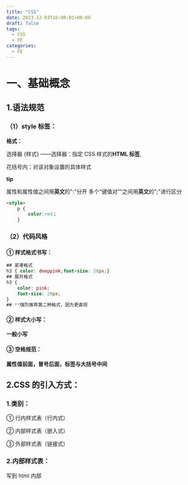 ```yaml
---
title: "CSS"
date: 2023-12-03T16:00:01+08:00
draft: false
tags:
  - CSS
  - FE
categories:
  - FE
---
```


# 一、基础概念

## 1.语法规范

### （1）**style 标签：**

**格式：**

选择器 {样式} ——选择器：指定 CSS 样式的**HTML 标签**,

花括号内：对该对象设置的具体样式

**tip**

属性和属性值之间用**英文**的":"分开
多个“键值对””之间用**英文**的";"进行区分

```html
<style>
    p {
        color:red；
    }
```

### （2）代码风格

#### ① 样式格式书写：

```css
## 紧凑格式
h3 { color: deeppink;font-size: 20px;}
## 展开格式
h3 {
    color: pink;
	font-size: 20px;
}
## **强烈推荐第二种格式，因为更直观
```

#### ② 样式大小写：

**一般小写**

#### ③ 空格规范：

**属性值前面，冒号后面，标签与大括号中间**

## 2.CSS 的引入方式：

### 1.**类别**：

① 行内样式表（行内式）

② 内部样式表（嵌入式）

③ 外部样式表（链接式）

### 2.**内部样式表**：

写到 html 内部<style>中

tip:

理论上<style>可以放在 HTML 文档的**任何地方**，但**一般**放到**<head>**里面

### 3.**行内样式表**：

在**元素标签内部**的 style 标签中设点 CSS 样式——适合修改**简单样式**

```css
<标签名 style="color: xx; font-size: xxpx;">青春不常在</标签名>
```

### 4.**外部样式表**：

样式单独写到**CSS 文件**中，引入到 HTML 页面中使用——样式比较多

步骤：

① 建立.css 文件，里面**不写 style 标签**

② 在 HTML 页面中，使用**<link>标签**引入这个文件

<link rel= "stylesheet" href="css文件路径">

| 样式表     | 优点                     | 缺点         | 使用情况     | 控制范围     |
| ---------- | ------------------------ | ------------ | ------------ | ------------ |
| 行内样式表 | 书写方便，权重高         | 结构样式混写 | 较少         | 控制一个界面 |
| 内部样式表 | 部分结构和样式相分离     | 没有彻底分离 | 较多         | 控制一个页面 |
| 外部样式表 | 完全实现结构和样式相分离 | 需要引入     | 最多（强推） | 控制多个页面 |

## 3.CSS 的元素显示模式

### ①**块元素**：

常见有<h1>~<h6>、<p>、<div>、<ul>、<ol>、<li>等，**div 标签**最典型？？》现在才 CZHZ 去 HQ 去问问· ` ·

特点：

- 自己**独占一行**
- 高，宽，外边距，内边距都**能调**
- 宽度默认为**父级宽度**100%
- 是一个容器及盒子，里面可以放**行内或块级**元素
- 文件类元素内不能使用块级元素，例如<p>不能放<div>

### ②**行内(内联)元素**：

常见有<a>、<strong>、<em>、<del>等

特点：

- 一行显示**多个**
- 高宽直接设置**无效**
- 默认宽度就是它**本身**内容的宽度
- 行内元素只能容纳**文本**或**其他行内元素**

**tip**

① 链接内不能再放链接

② 特殊情况链接 <a> 可以放块级元素，但是给<a> 转换一下块级模式最安全

### ③**行内块元素：**

<img /> 、 <input /> 、 <td>

特点：

- 和相邻行内元素（行内块）在一行，但是他们之间会有空白间隙。一行可以显示多个

- 默认宽度就是它本身内容的宽度

- 高度，行高、外（内）边距都可以控制

  | 元素模式       | 元素排列                     | 设置样式                   | 默认宽度         | 包含                             |
  | -------------- | ---------------------------- | -------------------------- | ---------------- | -------------------------------- |
  | **块级元素**   | 一行只能放**一个**块级元素   | **可以**设置宽度高度       | **容器的 100%**  | 容器级可以包含**任何**标签       |
  | **行内元素**   | 一行可以放**多个**行内元素   | **不**可以直接设置高度宽度 | 他**本身**的宽度 | 容纳**文本**或则**其他行内标签** |
  | **行内块元素** | 一行可以放**多个**行内块元素 | **可以**设置宽度高度       | 他**本身**的宽度 |                                  |

### ④ 元素显示模式转换：

```css
display: block;
/* 行内元素转换为块元素 */
display: inline;
/* 块元素转换为行内元素 */
display: inline-block;
```

## 4.CSS 的三大特性

### ① 层叠性：

给相同样式时候，此时一个样式就会**覆盖（层叠）**另一个冲突的样式

主要解决**样式冲突**问题

**原则：**

- 样式冲突，遵循的原则就是**就近原则**，哪个样式离结构近，就执行哪个
- 样式不冲突，不会层叠

### ② 继承性：

​ **子标签**继承**父标签**某些样式（**text-，font-，line-，color**属性可以继承)

​ **行高的继承性：**

```css
body {
  font: 12px/1.5 Microsoft YaHei;
}
/* 行高可以跟单位也可以不跟单位
   如果子元素没有设置行高，则会继承父元素的行高1.5
   此时子元素的行高是：当前子元素的文字大小的1.5倍
   body行高1.5这样写法最大优势是其中子元素可以根据自己文字大小调整行高*/
```

### ③ 优先级：

同个元素多个选择器，则执行**层叠性**

选择性不用，则根据**选择器权重**执行

| 选择器               | 选择器权重 |
| -------------------- | ---------- |
| 继承 或者 \*         | 0，0，0，0 |
| 标签选择器           | 0，0，0，1 |
| 类选择器，伪类选择器 | 0，0，1，0 |
| ID 选择器            | 0，1，0，0 |
| 行内样式 style""     | 1，0，0，0 |
| !important 重要的    | ∞ 无穷大   |

```css
div {
  color: pink !important;
}
```

tip

① 继承权重为 0，注意看子类标签是否有选择器

② 等级判断**从左往右**

③**继承<标签<类=伪类<ID<行内样式<!important**

④ 权重叠加：**div ul li → 0，0，0，3**

​ **.nav ul li → 0，0，1，2**

​ **a:hover → 0，0，1，1**

​ **.nav a → 0，0，1，1**

⑤ 只有涉及**复合选择器**时候在计算权重，基础选择器只考虑继承为 0

## **5.元素的显示与隐藏**

**用处：**类似网站广告，当我们点击关闭就不见了，但是我们重新刷新页面，会重新出现

本质：**让一个元素在页面内隐藏或者显示出来**

### 1.display 属性

用于设置一个元素应如何显示

display：none；隐藏对象

display：block；除了转换为块级元素之外，同时还有显示元素的意思

**display 隐藏元素后，不在占有原来的位置**

### 2.visibility

用于指定一个元素应可见还是隐藏

| 语法                | 用法     |
| ------------------- | -------- |
| visibility：visible | 元素可视 |
| visibility：hidden  | 元素隐藏 |

**visibility 隐藏元素后，继续占有原来的位置**

如果隐藏元素想要原来的位置，用 visibility：hidden

如果隐藏元素不要原来的位置，用 display：none（用处更多，重点）

### 3.overflow

| 语法             | 用法                         |
| ---------------- | ---------------------------- |
| overflow:visible | 不剪切内容也不添加滚动条     |
| overflow:auto    | 在需要时剪切内容并添加滚动条 |
| overflow:hidden  | 不显示超过对象尺寸的内容     |
| overflow:scroll  | 总是显示滚动条               |

若有定位的盒子，请慎用 overflow：hidden 因为它会隐藏多余部分

# 二、样式

## 1.**背景样式**

### **① 背景颜色**：

**background-color: xxx;** ——默认：transparent

### **② 背景图片**：

**bakground-image: url();**

​ **优点**：适用于 logo，装饰性小图片，超大图片，便于控制位置

### **③ 背景平铺**：

**background-repeat:**

**no-repeat**——默认情况下平铺

**repeat-x(y)**——沿 xy 轴平铺

### **④ 背景图片的位置**：

**background-position: x y;**

**tip:** 可以使用**方位（上下左右）**名词或**精确单位（xxpx）**——**可混合**

方位单位：第二个参数**省略**的情况下，第二个为水平居中显示

精确单位省略时：未省略的为 x 轴，省略的为 y 轴水平居中

### **⑤ 背景图像固定（背景附着）** ：

background-attachment: **scroll/fixed**

### **⑥ 背景复合写法：**

**background：一般顺序是：颜色 图片地址 平铺 图像滚动 图片位置**

### **⑦ 背景色半透明：**

**background : rgba(x,x,x,x);**

**tip:**最后一个为 alpha 透明度（0-1）

例如 rgba(0, 0, 0, ,0.3 ),最后一个 0.3 的 0 可以省略写为（0，0，0，.3）

| 属性                  | 作用           | 值                                         |
| --------------------- | -------------- | ------------------------------------------ |
| background-color      | 背景颜色       | 预定义颜色值/十六进制/RGB 代码             |
| background-image      | 背景图片       | url(图片路径)                              |
| background-repeat     | 是否平铺       | repeat/no-repeat/repeat-x/repeat-y         |
| background-position   | 背景位置       | length/position 分别是 x 和 y 坐标         |
| background-attachment | 背景附着       | scroll(背景滚动)/fixed(背景固定)           |
| 背景简写              | 书写更简单     | 背景颜色 图片地址 平铺 滚动 位置           |
| 背景色半透明          | 背景颜色半透明 | background:rgba(0,0,0,.3);后面必须是四个值 |

## 2.字体属性

### ①**字体系列**：

标签名 {font-family: xx;}

**tip**

- 各种字体之间必须使用**英文状态**下的逗号隔开

- 一般情况下，如果有**空格隔开的多个单词**组成的字体加**引号**.

- 尽量使用**系统默认自带字体**,保证在任何用户的浏览器中都能正确显示;

- 最常见的几个字体 : body {font-family: '**Microsoft YaHei,tahoma,arial, "Hiragino Sans GB'**;}

### ②**字体大小**：

标签名 {font-size: xxpx;}

tip

①**px**（像素）为常用单位

② 尽量给**明确值**，默认字号大小不一定一样

③ 可以给**body**指定页面文字大小

④**标题标签**比较特殊，需**单独指定**文字大小

### ③ 字体粗细：

**font-weight :**

**normal** （400）| **bold** （700）| **bolder** | **lighter** | _number_

用**类选择器**来变粗细（也可以 strong）

### ④**文字样式**：

斜体：italic/normal——此属性多用于斜体恢复正常

### ⑤**字体的符合属性**:

body {font: font-style、font-weight、font-size/line-height、font- family}

tip:

顺序不能换，**样式、粗细、大小/行高、字体**（大小和字体必须有）

**行高可以跟单位也可以不跟单位**

| 属性        | 表示     | 注意点                                                               |
| ----------- | -------- | -------------------------------------------------------------------- |
| font-size   | 字号     | 我们通常用的单位是 px 像素，-定要跟上单位                            |
| font-family | 字体     | 实际工作中按照团队约定来写字体                                       |
| font-weight | 字体粗细 | 记住加粗是 700 或者 bold 不加粗是 normal 或者 400 记住数字不要跟单位 |
| font-style  | 字体样式 | 记住倾斜是 italic 不倾斜 是 normal 工作中我们最常用 normal           |
| font        | 字体连写 | 1.字体连写是有顺序的不能随意换位置<br />2.其中字号和字体必须同时出现 |

### ⑥**文本颜色**：

标签名{color：属性值}

| 表示                     | 属性值                         |
| ------------------------ | ------------------------------ |
| 预定义的颜色值           | red,green,blue,pink            |
| 十六进制（开发最常用的） | #FF0000,#FF6600,#29D794        |
| RGB 代码                 | rgb(255,0,0)或 rgb(100%,0%,0%) |

### ⑦**对齐文本**：

left，right，center ——标签名{text-aligh：center}

### ⑧**装饰文本**：

标签名 {text-decoration: underline;}

| 属性值       | 描述                                            |
| ------------ | ----------------------------------------------- |
| none         | 默认。没有装饰线（最常用）——取消 a 链接的下划线 |
| underline    | 下划线。链接 a 自带下划线（常用）               |
| overline     | 上划线。（几乎不用）                            |
| line-through | 删除线。（不常用）                              |

### ⑨**文本缩进**：标签名 {text-indent: xxpx/xxem}

tip

单位区别—**em**为相对单位（1em 等于一个文字大小)

### ⑩**行间距**：

标签名 {line-height:xxpx}

tip

**行高=文本高度+上间距+下间距**，

**测量方法**：第一行下沿到第二行最下沿

| 属性            | 表示     | 注意点                                                  |
| --------------- | -------- | ------------------------------------------------------- |
| color           | 文本颜色 | 我们通常用 十六进制 比如而且是简写形式#fff              |
| text-aligh      | 文本对齐 | 可以设定文字水平的对齐方式                              |
| text-indent     | 文本缩进 | 通常我们用于段落首行缩进 2 个字的距离 text-indent: 2em; |
| text-decoration | 文本修饰 | 记住 添加下划线 underline 取消下划线 none               |
| line-height     | 行高     | 控制行与行之间的距离                                    |

## 3.CSS 用户界面样式

### **1.鼠标样式 cursor**

```css
标签名 {
  cursor: xxxx;
}
```

| 属性值      | 描述      |
| ----------- | --------- |
| default     | 小白 默认 |
| pointer     | 小手      |
| move        | 移动      |
| text        | 文本      |
| not-allowed | 禁止      |

### **2.轮廓线 outline**

给表单添加 outline：0 或者 outline：none；样式之后，就可以去掉默认的蓝色边框了

### **3.防止拖拽文本域 resize**

```css
textarea {
  resize: none;
}
```

### **4..vertical-align 属性**

图片、表单（行内块元素）和文字垂直对齐

| 值       | 描述                                 |
| -------- | ------------------------------------ |
| baseline | 默认。元素放在父元素的基线上。       |
| top      | 把元素的顶端于行中最高元素的顶端对齐 |
| middle   | 把此元素放置在父元素中部             |
| bottom   | 把元素的顶端与行中最低元素的顶端对齐 |

bug：图片底侧会有一个空白缝隙，原因是行内块元素会和文字的基线对齐

主要解决方法有两种

1.给图片添加**vertical-align：middle | top | bottom**等

2.把图片转换为块级元素 **display：block**

### 5.溢出的文字省略号显示

1.单行文本溢出显示省略号

```css
/* 1.先强制一行内显示文本 */
white-space:nowrap;(默认自动换行nox`rmal)(仅限汉字，数字不换行)
/* 2.超出的部分隐藏 */
overflow:hidden
/* 3.文字用省略号替代超出的部分 */
text-overflow:ellipsis
```

2.多行文本溢出显示省略号

多行文本溢出显示省略号,有较大兼容性问题,适合于 webKit 浏览器或移动端(移动端大部分是 webkit 内核)

```css
overflow: hidden;
text-overflow: ellipsis;
/* 弹性伸缩盒子模型显示 */
display: -webkit-boX;
/* 限制在一个块元素显示的文本的行数 */
-webkit-line-clamp: 2;
/* 设置或检索伸缩盒对象的子元素的排列方式 */
-webkit-box-orient: vertical;
```

# 三、选择器

## 1.基础选择器

**包含：标签选择器、类选择器、id 选择器、通配符选择器**

### 1.**标签选择器**：

```css
标签名 {样式}
```

### 2.**类选择器**：

```css
.类名 {属性1：属性值1;……}
/* 类名自定义不可为标签名最好英文字母，需要class属性调用class类 */
```

**口诀**：**样式点定义，结构类(class)调用，一个或多个**，开发最常用

```css
<div class="类名1 类名2">xx</div>
```

### 3.**id 选择器**：

```css
#类名 {属性1：属性值1;……}
```

**tip**

id 选择器**口诀**:样式#定义， 结构 id 调用，只能调用一次，别人切勿使用

### 4.**通配符选择器**：

```css
* {属性1：属性值1;……}
/* 表示选取所有标签 */
```

| 基础选择器   | 作用                           | 特点                                  | 使用情况       | 用法               |
| ------------ | ------------------------------ | ------------------------------------- | -------------- | ------------------ |
| 标签选择器   | 可以选出所有相同的标签，比如 p | 不能差异化选择                        | 较多           | p {color :red;}    |
| 类选择器     | 可以选出 1 个或者多个标签      | 可以根据需求选择                      | 非常多         | .nav {color: red;} |
| id 选择器    | 一次只能选择 1 个标签          | ID 属性只能在每个 HTML 文档中出现一次 | 一般与 js 搭配 | #nav {color: red'} |
| 通配符选择器 | 选择所有的标签                 | 选择的太多，但部分不需要              | 特殊情况使用   | \*{color: red;}    |

## 2.复合选择器

### ①**后代选择器**:

适用于选择父元素的子元素

```css
外层标签 内层标签 {样式声明}
```

若标签名相同可以用**类名**区别，再用**后代选择器**

```css
ol li {
	color: pink;
}
# 选择ol的li，但不会改变li里面的后代
ol li a {
	color: red;
}
# li的后代a，
```

```css
/* 去掉li前面小圆点的方法 */
li {
  list-style: none;
}
```

### ②**子选择器**：

选择元素 1 的直接子元素（亲儿子）

元素 1>元素 2 { 样式声明 }

```css
.hot > a {
  color: red;
}
```

### ③**并集选择器**：

选择多组标签，定义相同标签

标签名，标签名 { 样式声明 }

```css
div,
p {
  color: pink;
}
```

### ④ 伪类选择器：

给某些选择器添加特殊的效果

最大特点：**有 “:”**

**链接伪类选择器**

```css
a:link  /* 选择所有未被访问的链接 */
a:visited /* 选择所有已被访问的链接 */
a:hover /* 选择鼠标指标位于其上的链接 */
a:active /* 选择活动链接(鼠标按下未弹起的链接)
```

```css
/* 先给链接样式（链接不随body的更改而更改） */
a {
  color: gray;
}
/*链接伪类选择器，鼠标经过*/
a:hover {
  color: red;
}
```

**tip**

按**LVHA**顺序输入，否则无效

​ :focus 伪类选择器——焦点就是光标

```css
input:focus {
    background-color;yellow;
}
```

| 选择器         | 作用                   | 特征             | 使用情况 | 隔开符号及用法                        |
| -------------- | ---------------------- | ---------------- | -------- | ------------------------------------- |
| 后代选择器     | 用于选取后代元素       | 可以子孙后代     | 较多     | 符号是空格，.nav p                    |
| 子代选择器     | 选取最近一级元素       | 只选亲儿子       | 较少     | 符号是大于，.nav>p                    |
| 并集选择器     | 选择某些样式一样的元素 | 可以用于集体声明 | 较多     | 符号是逗号，.nav,.header              |
| 链接伪类选择器 | 选择不同状态的链接     | 跟链接相关       | 较多     | 重点记住 a{}和 a:hover 实际开发的写法 |
| :focus 选择器  | 选择获得光标的表单     | 跟表单相关       | 较少     | input:focus 记住这个写法              |

## 3.新增选择器

### 1.属性选择器

属性选择器可以根据元素特定属性的来选择元素。 这样就可以不用借助于类或者 id 选择器。

**注意：类选择器、属性选择器、伪类选择器，权重为 10。**

```css
/* 存在 title 属性的 <a> 元素 */
a[title] {
  color: purple;
}

/* 存在 href 属性并且属性值匹配"https://example.org"的 <a> 元素 */
a[href="https://example.org"]
{
  color: green;
}

/* 存在 href 属性并且属性值包含"example"的 <a> 元素 */
a[href*="example"] {
  font-size: 2em;
}

/* 存在 href 属性并且属性值结尾是".org"的 <a> 元素 */
a[href$=".org"] {
  font-style: italic;
}

/* 存在 class 属性并且属性值包含单词"logo"的<a>元素 */
a[class~="logo"] {
  padding: 2px;
}
```

### 2.结构伪类选择器

结构伪类选择器主要根据文档结构来选择器元素， 常用于根据父级选择器里面的子元素

nth-child（n） 选择某个父元素的一个或多个特定的子元素（重点）

```css
标签名标签名: nth-child(n);
```

- n 可以是数字，关键字和公式
- n 如果是数字，就是选择第 n 个子元素， 里面数字从 1 开始…
- n 可以是关键字：even 偶数，odd 奇数
- n 可以是公式：常见的公式如下 ( 如果 n 是公式，则从 0 开始计算，但是第 0 个元素或者超出了元素的个数会被忽略 )

区别：

1. nth-child 对父元素里面所有孩子排序选择（序号是固定的） 先找到第 n 个孩子，然后看看是否和 E 匹配

2. nth-of-type 对父元素中指定的子元素排序后再找第几个

### 3.伪元素选择器（重点）

伪元素选择器可以帮助我们利用 CSS 创建新标签元素，而不需要 HTML 标签，从而简化 HTML 结构。

```css
element::before /* 在元素内部的前面插入内容 */
element::after /* 在元素内部的后面插入内容 */
```

注意

- before 和 after 创建一个元素，但是属于行内元素，该元素在文档树中是找不到的，所以我们称为伪元素

- before 在父元素内容的前面创建元素，after 在父元素内容的后面插入元素

- 伪元素选择器和标签选择器一样，权重为 1

  ```css
  p::before {
    position: absolute;
    right: 20px;
    top: 10px;
    content: "\e91e";
    font-size: 20px;
  }
  /* 当我们鼠标经过了 土豆这个盒子，就让里面before遮罩层显示出来 */
  .tudou:hover::before {
    /* 而是显示元素 */
    display: block;
  }
  ```

# 四、网页布局

## 1.盒子模型

### **① 边框：**

```css
border: border-width || border-style || border-color;
```

| 属性         | 作用                |
| ------------ | ------------------- |
| border-width | 边框粗细，单位是 px |
| border-style | 边框款式            |
| border-color | 边框颜色            |

简写：**border: 1px solid red;**

注：边框会影响盒子**实际大小** 解决办法 ①**不量**边框，②**减去**边框宽度

### **② 内边距**：

**padding**用于设置盒子的内边距，即边框与内容的距离

| 属性           | 作用     |
| -------------- | -------- |
| padding-left   | 左内边距 |
| padding-right  | 右内边距 |
| padding-top    | 上内边距 |
| padding-bottom | 下内边距 |

| 值的个数                   | 表达意思                                                |
| -------------------------- | ------------------------------------------------------- |
| padding:5px                | 1 个值，上下左右为 5px                                  |
| padding:5px 10px           | 2 个值，上下 5px，左右 10px                             |
| padding:5px 10px 20px      | 3 个值，上 5px，左右 10px，下 20px                      |
| padding:5px 10px 20px 30px | 4 个值，上 5px，右 10px，下 20px，左 30px（顺时针记忆） |

tip：**内边距会影响盒子大小，同边框处理方法**

​ 盒子内**文字不一样多**，给 padding 值，让其相等

​ 如果盒子本身没有指定 width/height 属性，则此时 padding**不会撑开**盒子大小

### **③ 外边距**：

**margin**设置元素与其他元素之间的距离

| 属性          | 作用     |
| ------------- | -------- |
| margin-left   | 左外边距 |
| margin-right  | 右外边距 |
| margin-top    | 上外边距 |
| margin-bottom | 下外边距 |

简写同 padding

外边距可以使块级盒子水平居中

步骤 ① 盒子必须**指定宽度**

​ ② 盒子的左右外边距，设为**auto**——margin: 0 auto

行内元素或者行内块元素水平居中：给其父元素添加 text-aligh: center

### ④ 外边距合并：

① 相邻块级元素垂直外边距合并问题：上下元素 margin，不是之和而是取较大值

解决方法：尽量只给一个盒子添加 margin 值

② 嵌套块元素垂直外边距的塌陷问题：

​ 嵌套块元素，父元素，子元素都有上外边框，此时父元素会塌陷较大的外边距值

​ 解决方法：① 可以为父元素定义上边框

​ ② 可以为父元素定义为内边距

​ ③ 可以为父元素添加 overflown;hidden

### ⑤ 清除内外边距

```css
/* 是css的第一行代码 */
* {
  padding: 0;
  margin: 0;
}
```

### ⑥ 圆角边框

```css
border-radius：length
/* length的参数值可以为数值或百分比的形式
   正方形：做圆，把数值改为边长的一半，或直接写成50%
   圆角矩形：设置为高度的一般即可
   简写属性：左上、右上、右下、左下（顺时针）
   可以分开写：例如：border-top-left-radius 左上 */
```

### ⑦ 盒子阴影

```css
box-shadow: h-shadow v-shadow blur spread color inset;
```

| 值       | 描述                                   |
| -------- | -------------------------------------- |
| h-shadow | 必需。水平阴影的位置。允许负值         |
| v-shadow | 必需。垂直阴影的位置。允许负值         |
| blur     | 可选。模糊距离——虚实                   |
| spread   | 可选。阴影的尺寸——大小                 |
| color    | 可选。阴影的颜色。请参阅 CSS 颜色值    |
| inset    | 可选。将外部阴影（outset）改为内部阴影 |

**tip**

**默认是 outset，但不可以写这个单词，否则阴影无效**

**盒子阴影不占用空间，不影响其他盒子排列**

```css
/* 原先盒子没有影子，当我们鼠标经过盒子就添加阴影效果 */
div:hover {
  box-shadow: h-shadow v-shadow blur spread;
}
```

### **⑧ 文字阴影**

| h-shadow | v-shadow | blur | color |
| -------- | -------- | ---- | ----- |

### ⑨ 总结

**Q1.布局为啥用不同盒子，我只想用 div？**

**A1:**标签都是有语义的，合理的地方用合理的标签。比如产品标题就用 **h** ，大量文字段就用 **p**

**Q2:类名为什么这么多？**

**A2:**给盒子起名字，可以更好的找到这个盒子，选取盒子方便，总有更简单的方法实现

**Q3:到底用 margin 还是 padding？**

**A3:**大部分情况两个可以混用，两者各有优缺点，但根据实际情况，总有最简单的方法

例如：padding，避免撑大，改用 margin

**Q4:**自己做没有思路？

**A4:**先观察布局，先模仿再写出自己的风格

## 2.标准流：

标签按照规定好默认方式排列

- 块级元素会独占一行，从上向下排序排列
- 行内元素会按照顺序，从左到右排序排列，碰到父元素边缘则自动换行

## 3.浮动:

**float 属性**用于创建浮动框，将其移动到一边，知道左边缘或右边缘触及包含块或另一个浮动框的边缘

**最典型应用**：把多个块级元素一行内排列显示

**网页布局第一准则**：多个块级元素纵向排列找标准流，多个块级元素横向排列找浮动

```css
选择器 {
  float: 属性值;
}
```

| 属性值 | 描述                   |
| ------ | ---------------------- |
| none   | 元素不浮动(**默认值**) |
| left   | 元素向**左**浮动       |
| right  | 元素向**右**浮动       |

### ③ 浮动特性

**脱标**：1.脱离标准普通流的控制（浮）移动到指定位置（动）

​ 2.浮动盒子**不再保留原先的位置**

**一行显示：**1.如果多个盒子都设置了浮动，则他们会按照属性值 **一行内显示并且顶端对齐排列**

​ 2.浮动元素是**互相贴靠**在一起的(不会有缝隙)，如果父 级宽度装不下这些浮动的盒子，多出的盒子会**另起一 行**显示

**行内块：**1.如果行内元素有了浮动，则不需要转换块级/行内块元 素就可以直接给高度和宽度了

​ 2.如果块级盒子没有设置宽度，默认宽度和父级一样 宽，但是添加浮动后，它的大小根据内容而定

### ④ 浮动布局注意点

**1、浮动和标准流的父盒子搭配**

**先用标准流的父元素排列上下位置，之后内部子元素采取浮动排列左右位置**

**2、一个元素浮动了，理论上其他的兄弟元素也要浮动**

​ 一个盒子里面有多个子盒子，如果其中一个盒子浮动了，其他兄弟也应该浮动，以防止引起问题

**浮动的盒子只会影响浮动盒子后面的标准流，不会影响前面的标准流**

### ⑤ 清除浮动

**目的**：父盒子没有高度，由于浮动元素不再占用原文档流的位置，所以它对后面的元素排版产生影响

**本质**：清除浮动元素脱标造成的影响

**语法**：

```css
选择器 {
  clear: left/right/both;
}
```

**策略**：闭合浮动，只让浮动在父盒子内部影响，不影响父盒子外面的其他盒子

**方法**：1.额外标签法：也叫隔墙法

```css
<div class="clear"></div>
或者其他标签例如（<br/ >）
## 新增的元素必须是块级元素
```

​ 2.父级添加 overflow 属性

```css
.box {
  overflow: hidden;
}
```

​ 3.父级添加 after 伪元素

优点 :没有增加标签，结构更简单

缺点:照顾低版本浏览器

代表网页:百度、淘宝网、网易等

```css
.clearfix::after {
  content: "";
  display: block;
  height: 0;
  clear: both;
  visibility: hidden;
}
.clearfix {
  zoom: 1;
}
```

​ 4.父级添加双伪元素

```css
.clearfix::before,
.clearfix::after {
  content: "";
  display: block;
  height: 0;
}

.clearfix::after {
  clear: both;
}

.clearfix {
  zoom: 1;
}
```

总结：

① 父级没高度

② 子盒子浮动了

③ 影响下面布局了，我们就应该清除浮动了

| 清除浮动的方式        | 优点               | 缺点                               |
| --------------------- | ------------------ | ---------------------------------- |
| 额外标签法（隔墙法）  | 通俗易懂，书写方便 | 添加许多无意义标签，结构化较差     |
| 父级 overflow:hidden; | 书写简单           | 溢出隐藏                           |
| 父级 after 伪元素     | 结构语义化正确     | 由于 IE6-7 不支持:after,兼容性问题 |
| 父级双伪元素          | 结构语义化正确     | 由于 IE6-7 不支持:after,兼容性问题 |

## 4.定位

#### 1.作用：

##### 让盒子自由的在某个盒子内移动位置或者固定屏幕中某个位置，并且可以压住其他盒子

① 某个元素可以自由的在一个盒子内移动位置，并且压住其他盒子

② 当我们滚动窗口的时候，盒子是固定屏幕某个位置的

#### 2.定位组成

##### **定位**：

将盒子**定**在某个位置，所以**定位也是在摆放盒子**，**按照定位的方式移动盒子**

**定位=定位模式+边偏移**

##### **定位模式**

用于指定一个元素在文档中的定位方式。**边偏移**则决定了该元素的最终位置

定位模式决定元素的定位方式，它通过 CSS 的 position 属性来设置，可分为四个

| 值       | 语义         |
| -------- | ------------ |
| static   | **静态**定位 |
| relative | **相对**定位 |
| absolute | **绝对**定位 |
| fixed    | **固定**定位 |

###### **① 静态定位**

约等于标准流，无边偏移

###### **② 相对定位**

1.它是相对于自己原来的位置来移动的

（**移动位置的时候参照点是自己原来的位置**）

2.**原来**在标准流的**位置**继续占有，后面盒子仍然以标准流的方式对待它**（不脱标，继续保留原来位置）**

典型应用：给绝对值当父元素

###### **③ 绝对定位**

1.**绝对定位**是元素移动位置时候，是相对于它**祖先元素**来说的（拼爹型）

2.如果**没有祖先元素**或**祖先元素没有定位**（相对、绝对、固定定位），则以浏览器为准定位

3.绝对定位**不占有原有位置**（**脱标**）

###### ④ 子绝父相

口诀：**子级是绝对定位的话，父级要用相对定位**

① 子级绝对定位，不会占有位置，可以放到父盒子里面的任何一个地方，不会影响其他的兄弟盒子

② 父盒子需要加定位限制子盒子在父盒子内显示

③ 父盒子布局时，需要占有位置，因此父亲只能是相对定位

总结：**因为父级需要占有位置，因此时相对定位，子盒子不需要占有位置，则是绝对定位**

###### ⑤ 固定定位

**固定定位**是元素**固定于浏览器可视区的位置**。主要使用位置：可以在浏览器页面滚动时元素的位置保持不动

语法：

```css
选择器 {
  position: fixed;
}
```

**特点：**

1.以**浏览器的可视窗口**为参照点移动元素。

**·**跟父元素无关

**·**不随滚动条滚动

2.固定定位**不占有原先位置**

注：固定定位也是**脱标**的，其实固定定位也可以看作是一种特殊的绝对定位

###### ⑥ 粘性定位

粘性定位可以被认为是相对定位和固定定位的混合

语法：

```css
选择器 {
  position: sticky;
  top: 10px;
}
```

特点：

1.以浏览器的可视窗口为参照点移动元素（固定定位特点）

2.粘性定位**占有原先位置**（相对定位特点）

3.必须添加 top、left、right、bottom 其中一个才有效

跟页面滚动搭配使用。兼容性较差，IE 不支持

###### **小技巧：**

**贴近版心对齐：**

1.让固定定位的盒子 left：50%。走到浏览器可视区（也可以看作版心）

2.让固定定位的盒子 margin-left：版心宽度的一半距离。多走版心宽度一半的距离

就可以让固定定位的盒子贴着版心右侧对齐了。

**绝对定位的盒子居中**

加了绝对定位的盒子不能通过 margin：0 auto；水平居中，但可以通过计算实现水平和垂直居中

left：50%（父容器的一半）+ margin-left：-100px（向左走半个定位盒子的宽度）

**先左后右，先上后下**

如果一个 盒子既有 left 属性也有 right 属性，

则默认会执行 left 属性同理 top bottom 会执行 top

**定位特殊特性**

绝对定位和固定定位也和浮动类似

​ 1.行内元素添加绝对或者固定定位，可以直接设置高度和宽度

​ 2.块级元素添加绝对或者固定定位，不过不给宽度或高度，默认大小是内容大小

**绝对定位（固定定位）会完全压住盒子**

浮动元素不同，只会压住它下面标准流的盒子，但是不会压住下面标准流盒子里面的文字（图片）

绝对定位（固定定位）会完全压住标准流盒子所有内容

浮动之所以不会压住文字,因为浮动产生的目的最初是为了做文字环绕效果的。文字会围绕浮动元素

**定位的叠放次序 z-index**

```css
选择器 {
  z-index: 1;
}
```

- 数值可以是正整数、负整数、0，默认是 auto，数值越大，盒子越靠上
- 如果属性值相同，按照书写顺序，后来居上
- 数字后面不能加单位
- 只有定位的盒子才有 z-index 属性

##### **边偏移**

定位的盒子移动到最终位置。有 top、bottom、left、right

| 边偏移属性 | 实例        | 描述                                                   |
| ---------- | ----------- | ------------------------------------------------------ |
| **top**    | top:80px    | **顶部偏移量**，定义元素相对于其父元素**上边线的距离** |
| **bottom** | bottom:80px | **底部偏移量**，定义元素相对于其父元素**下边线的距离** |
| **left**   | left:80px   | **左部偏移量**，定义元素相对于其父元素**上边线的距离** |
| **right**  | right:80px  | **右部偏移量**，定义元素相对于其父元素**上边线的距离** |

##### **总结**

| 定位模式              | 是否脱标             | 移动位置               | 是否常用   |
| --------------------- | -------------------- | ---------------------- | ---------- |
| static 静态定位       | 否（占有位置）       | 不能使用边偏移         | 很少       |
| **relative 相对定位** | **否（占有位置）**   | **相对于自身位置移动** | **常用**   |
| **absolute**          | **是（不占有位置）** | **带有定位的父级**     | **常用**   |
| **fixed**             | **是（不占有位置）** | **浏览器可视区**       | **常用**   |
| sticky                | 否（占有位置）       | 浏览器可视区           | 当前阶段少 |

**1.标准流：**可以让盒子上下排列或者左右排列，**垂直的块级盒子显示就用标准流布局**

**2.浮动：**可以让多个块级元素一行显示或者左右对齐盒子，**多个块级盒子水平显示就用浮动布局**

**3.定位：**定位最大的特点就是有层叠的概念，就是可以让多个盒子前后叠压显示，**如果元素自由在某个盒子内移动就用定位布局**

**两个大特点**

​ **1.是否占有位置（脱标） **

​ **2.以谁为基准点移动位置**

## 5.flex 布局

```css
display: flex;
```

### 1.flex 布局父项常见属性

flex-direction :设置主轴的方向
justify-content :设置主轴上的子元素排列方式
flex-wrap :设置子元素是否换行
align-content :设置侧轴上的子元素的排列方式(多行)
align-items :设置侧轴上的子元素排列方式(单行)
flex-flow :复合属性,相当于同时设置了 flex-direction 和 flex-wrap

#### ① **flex-direction :设置主轴的方向**

主轴与侧轴：行与列，x 轴与 y 轴

- 默认主轴方向就是 x 轴方向，水平向右
- 默认侧轴方向就是 y 轴方向，水平向下

| 属性值         | 说明           |
| -------------- | -------------- |
| **row**        | 默认值从左到右 |
| row-reverse    | 从右到左       |
| **column**     | 从上到下       |
| column-reverse | 从下到上       |

#### ②justify-content 设置主轴上的子元素排列方式

注意：使用前要确定好主轴

| 属性值            | 说明                                              |
| ----------------- | ------------------------------------------------- |
| **flex-start**    | **默认值 从头部开始 如果主轴是 x 轴，则从左到右** |
| flex-end          | 从尾部开始排列                                    |
| **center**        | **居中对齐（如果主轴是 x 轴则水平居中）**         |
| **space-around**  | **平分剩余空间**                                  |
| **space-between** | **先两边贴边 在平分剩余空间（重要）**             |

#### ③flex-wrap 设置子元素是否换行

默认情况下，项目都排在一条线上，默认不换行

| 属性值   | 说明           |
| -------- | -------------- |
| nowrap   | 默认值，不换行 |
| **wrap** | **换行**       |

#### ④align-items 设置侧轴上的子元素排列方式（单行）

| 属性值         | 说明                         |
| -------------- | ---------------------------- |
| **flex-start** | **从上到下**                 |
| flex-end       | 从下到上                     |
| **center**     | **挤在一起居中（垂直居中）** |
| **stretch**    | **拉伸（默认值）**           |

#### ⑤align-content 设置侧轴上的子元素排列方式（多行）

| 属性值            | 说明                                    |
| ----------------- | --------------------------------------- |
| **flex-start**    | **从上到下**                            |
| flex-end          | 从下到上                                |
| **center**        | **在侧轴中间显示**                      |
| **space-around**  | **子项在侧轴平分剩余空间**              |
| **space-between** | **子项在侧轴先两边贴边 在平分剩余空间** |
| **stretch**       | **设置子项元素高度平分父元素高度**      |

#### **总结：align-conten 和 align-items 区别**

- align-items 适用于单行情况下，只有上对齐、下对齐、居中和拉伸
- align-content 适应于**换行**（多行）的情况下（单行情况下无效）可以设置上对齐、下对齐、居中、拉伸以及平均分配剩余空间等属性值
- 总结就是：单行找 align-items 多行找 align-content

flex-flow

flex-flow 属性是 flex-direction 和 flex-wrap 属性的复合属性

```css
flex-flow: row wrap;
/* flex-direction:设置主轴方向
   justify-content:设置主轴上的子元素排列方式
   flex-wrap:设置子元素是否换行
   align-content:设置侧轴上的子元素的排列方式(多行)
   align-items:设置侧轴上的子元素的排列方式(单行)
   flex-flow:复合属性,相当于同时设置了flex-direction和flex-wrap
*/
```

### 2.flex 布局子项常见属性

#### **1.flex 属性：**

定义子项目分配剩余空间，用 flex 来表示占多少**份数**(固定其他几个，剩下的平均分配剩余空间)

```css
.item {
  flex: <number>;
  /*default 0 */
}
```

#### **2.align-self 控制子项自己在侧轴上的排列方式**

align-self 属性允许单个项目有与其他项目不一样的对齐方式，可覆盖 align-items 属性，默认值 atuo，表示继承父元素的 align-items 属性，如果没有父元素，则等同于 stretch

#### **3.order 属性定义项目的排列顺序**

数值越小，排列越靠前，默认为 0

注意：和 z-index 不一样

## 6.常见布局技巧

### 1.margin 负值的运用

用处：**避免边框重合**

① 让每个盒子 margin 往左侧移动-1px 正好压住相邻盒子边框（先**浮动**靠 齐再**左**移）

② 鼠标经过某个盒子的时候，提高当前盒子的层级即可（如果没有定 位，则加相对定位（保留位置），如果有定位，则加 z-index

```css
ul li {
            list-style: none;
            float: left;
            margin: -1px;
            width: 300px;
            height: 600px;
            border: 1px solid blue;
            background-color: pink;
        }

        ul li:hover {
            position: relative;
            border: 1px solid orange;
```

### 2.文字围绕浮动元素

利用好浮动左图右文字

### 3.行内块的巧妙运用

```css
<!DOCTYPE html>
<html lang="en">

<head>
    <meta charset="UTF-8">
    <meta name="viewport" content="width=device-width, initial-scale=1.0">
    <title>Document</title>
    <style>
        * {
            padding: 0;
            margin: 0;
        }

        .box {
            text-align: center;
        }

        .box a {
            display: inline-block;
            width: 36px;
            height: 36px;
            background-color: bisque;
            border: 1px solid #9b9494a8;
            text-align: center;
            line-height: 36px;
            text-decoration: none;
            color: black;
        }

        .box input {
            height: 36px;
            width: 45px;
            border: 1px solid #ccc;
            outline: none;
        }

        .box .current,
        .box .elp {
            background-color: #fff;
            border: none;
        }

        .box .prev,
        .box .next {
            width: 85px;
        }
    </style>
</head>

<body>
    <div class="box">
        <a href="#" class="prev">&lt;&lt;上一页</a>
        <a href="#" class="current">1</a>
        <a href="#">2</a>
        <a href="#">3</a>
        <a href="#">4</a>
        <a href="#">5</a>
        <a href="#">6</a>
        <a href="#">7</a>
        <a href="#" class="elp">…</a>
        <a href="#" class="next">&gt;&gt;下一页</a>
        到第
        <input type="text">
        页
        <button>确定</button>
    </div>

</body>

</html>
```

### 4.CSS 三角强化

```css
width: 0;
height: 0;
border-color: transparent red transparent transparent;
border-style: solid;
border-width: 22px 8px 0 0;
```

# 五、思路与规范

## 1.CSS 属性书写顺序

**1.布局定位属性**：

**display / position / float / clear / visibility / overflow**

​ (建议**display**第一个写，毕竟关系到模式)

**2.自身属性 ：**

**width / height / margin / padding / border / background**

**3.文本属性：**

**color / font / text-decoration / text-aligh / vertical-aligh / white-space/break-word**

**4.其他属性(CSS3):**

**content / cursor / border-radius / box-shadow / text-shadow / background:linear-gradient**

## 页面布局整体思路

1.必须确定页面的版心（可视区），测量可知

2.分析页面中的行模块，行模块中的列模块，页面布局第一准则

3.一行中的列模块经常浮动布局，先确定**每个列的大小**，之后确定**列的位置**，页面布局第二准则

4.制作 HTML 结构。先有结构，再有样式，结构永远最重要

5.先理清**布局结构！**

# 补充

## 1.**单行文字垂直居中**：

让文字的行高等于盒子的高度

## 2.CSS 初始化（CSS reset）

## 3.CSS 三角

```css
<style>
.box1 {
     position: relative;
     width: 300px;
     height: 300px;
     background-color: blue;
     margin: 200px auto;
}


.box2 {
     position: absolute;
     top: -53px;
     right: 40px;
     height: 0;
     width: 0;
     border-top: 30px solid transparent;
     border-bottom: 30px solid blue;
     border-left: 30px solid transparent;
     border-right: 30px solid transparent;
}
</style>


<body>
    <div class="box1">
        <div class="box2"></div>
    </div>

</body>
```

## 4.字体图标

### 1.**使用场景：**

主要用于显示网页中通用、常用的一些小图标

### 2.**本质：**

字体图标（iconfont）——展示的是图标，本质上属于**字体**

### **注意：**

但不能替代精灵图，只是对工作中图标部分技术的提升和优化

### **总结：**

1.如果遇到一些结构和样式比较简单的小图标，将就用字体图标

2.如果遇到一些结构和样式复杂一点的小图片，就用精灵图

使用过程：下载 → 引入 → 追加

### 步骤

#### **下载**

推荐下载网站：

icomoon 字库：http://icomoon.io

阿里 iconfont 字库: htttp://www.iconfont.cn/

#### **引入**

- 将 font 文件夹复制到根目录（不要删除，后面还有用）
- 在全局声明字体：简单理解把这些字体文件通过 css 引入页面中
- 将图标里的小框框复制到 body 标签内
- 指定字体（font-family：icomoon）

#### **追加**

添加新的字体图标到原来的字体文件中

把压缩包里面的**selection.json 重新上传**，然后选中自己想要的图标，重新下载压缩包，并替换原先的文件

## 5.精灵图

精灵图是有诸多**优点**的，但是**缺点**很明显

1.图片文件还是比较大的

2.图片本身放大和缩小都会失真

3.一旦图片制作完毕想要更换非常复杂

**总结**：

1.精灵图主要针对于小的背景图片使用

2.主要借助于背景位置来实现——**background-position**

3.一般情况下精灵图都是负值（千万注意网页的坐标：x 向右为正，y 向下为正）

## 6.PS 切图

### **1.图层切图**

#### **最简单的切图方式：右击图层 → 快速导出为 PNG**

但是很多情况下，我们需要合并图层再导出

① 选中需要的图层：图层菜单 → 合并图层（ctrl+e）

② 右击 → 快速导出为 png

### **2.切片切图**

#### **1.利用切片选中图片**

利用切片工具手动划出

#### **2.导出选中的图片**

文件菜单箭头导出 → 存储为 web 所用的格式 → 选择我们要的格式 → 存储

#### 3.PS 插件切图

## 7.几个特殊符号的用法

① 多个相同标签，**标签名\*n**

② 父子级标签，**标签名 1>标签名 2**，**例如 ul>li**

③ 兄弟级标签，**标签名 1+标签名 2**,**例如 div+p**

④ 类名与 id 名，可在 html 中直接用，**标签名.类名和标签名#id 名**

⑤$，有顺序的排列，例如p.demo$\*5，从 1 到 5 排列

⑥ 生成标签内部写内容，用{}，例如 div{我是谁}
